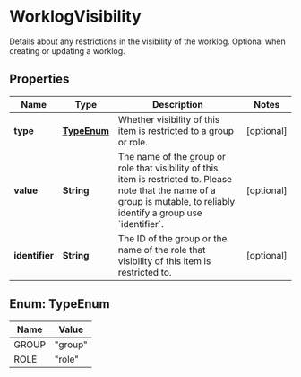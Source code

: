 

# WorklogVisibility

Details about any restrictions in the visibility of the worklog. Optional when creating or updating a worklog.

## Properties

| Name | Type | Description | Notes |
|------------ | ------------- | ------------- | -------------|
|**type** | [**TypeEnum**](#TypeEnum) | Whether visibility of this item is restricted to a group or role. |  [optional] |
|**value** | **String** | The name of the group or role that visibility of this item is restricted to. Please note that the name of a group is mutable, to reliably identify a group use &#x60;identifier&#x60;. |  [optional] |
|**identifier** | **String** | The ID of the group or the name of the role that visibility of this item is restricted to. |  [optional] |



## Enum: TypeEnum

| Name | Value |
|---- | -----|
| GROUP | &quot;group&quot; |
| ROLE | &quot;role&quot; |



